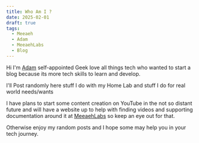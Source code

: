 ```yaml
---
title: Who Am I ?
date: 2025-02-01
draft: true
tags:
  - Meeaeh
  - Adam
  - MeeaehLabs
  - Blog
---
```

Hi I'm [Adam](https://adamhunter.uk) self-appointed Geek love all things tech who wanted to start a blog because its more tech skills to learn and develop.

I'll Post randomly here stuff I do with my Home Lab and stuff I do for real world needs/wants 

I have plans to start some content creation on YouTube in the not so distant future and will have a website up to help with finding videos and supporting documentation around it at [MeeaehLabs](https://meeaehlabs.co.uk) so keep an eye out for that.

Otherwise enjoy my random posts and I hope some may help you in your tech journey.